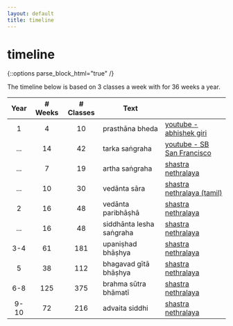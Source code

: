 ```yaml
---
layout: default
title: timeline
---
```


# timeline

{::options parse_block_html="true" /}

The timeline below is based on 3 classes a week with
for 36 weeks a year.

| Year  |# Weeks|# Classes| Text                     |                                  |
|:-----:|:-----:|:-------:| ------------------------ | -------------------------------- |
| 1     | 4     | 10      | prasthāna bheda          | [youtube - abhishek giri][pb]    |
| ...   | 14    | 42      | tarka saṅgraha           | [youtube - SB San Francisco][ts] |
| ...   | 7     | 19      | artha saṅgraha           | [shastra nethralaya][as]         |
| ...   | 10    | 30      | vedānta sāra             | [shastra nethralaya (tamil)][vs] |
| 2     | 16    | 48      | vedānta paribhāṣhā       | [shastra nethralaya][vp]         |
| ...   | 16    | 48      | siddhānta lesha saṅgraha | [shastra nethralaya][sls]        |
| 3-4   | 61    | 181     | upaniṣhad bhāṣhya        | [shastra nethralaya][up]         |
| 5     | 38    | 112     | bhagavad gītā bhāṣhya    | [shastra nethralaya][gi]         |
| 6-8   | 125   | 375     | brahma sūtra bhāmatī     | [shastra nethralaya][bs]         |
| 9-10  | 72    | 216     | advaita siddhi           | [shastra nethralaya][as]         |

[pb]: https://www.youtube.com/watch?v=iWQeOng-pCQ&list=PLFvJhDZZSfT1aX7NDZCZcMfVHKyNuQTAR
[ts]: https://www.youtube.com/watch?v=qvP65AIaHcI&list=PLYBqfL4ycMjsRkQI6wg6w8aPKIXScMKRp
[as]: http://shastranethralaya.org/discourse/poorva-mimasa-discourse
[vs]: http://shastranethralaya.org/discourse/07-vedantasara
[vp]: http://shastranethralaya.org/discourse/part-1-paribhasha-e
[sls]: http://shastranethralaya.org/discourse/SiddhantaLesaSangraha
[up]: http://shastranethralaya.org/discourse/upanishad
[gi]: http://shastranethralaya.org/discourse/bhagavadgita
[bs]: http://shastranethralaya.org/subject/brahmasutra
[as]: http://shastranethralaya.org/subject/advaita-siddhi/
